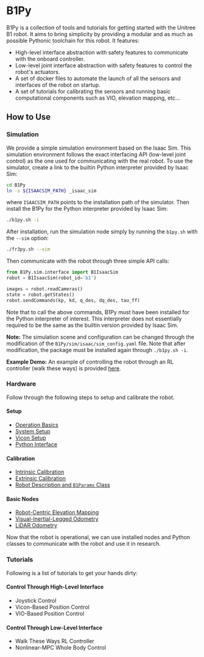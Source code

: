 # B1Py
B1Py is a collection of tools and tutorials for getting started with the Unitree B1 robot. It aims to bring simplicity by providing a modular and as much as possible Pythonic toolchain for this robot. It features:

- High-level interface abstraction with safety features to communicate with the onboard controller.
- Low-level joint interface abstraction with safety features to control the robot's actuators.
- A set of docker files to automate the launch of all the sensors and interfaces of the robot on startup.
- A set of tutorials for calibrating the sensors and running basic computational components such as VIO, elevation mapping, etc...

<!-- ![](docs/images/open_figure.png) -->

<!-- The communication to the robot is made possible through the 'unitree_legged_sdk' and is carried out over the UDP link to the robot's onboard computer. High-level interface commands B1's onboard locomotion controller (running on the onboard intel computer with IP: `192.168.123.220`) and the low-level interface directly communicates with the onboard data acquisition micro controller (with IP: `192.168.123.110`). -->

## How to Use
### Simulation
We provide a simple simulation environment based on the Isaac Sim. This simulation environment follows the exact interfacing API (low-level joint control) as the one used for communicating with the real robot. To use the simulator, create a link to the builtin Python interpreter provided by Isaac Sim:

```bash
cd B1Py
ln -s ${ISAACSIM_PATH} _isaac_sim
```
where `ISAACSIM_PATH` points to the installation path of the simulator. Then install the B1Py for the Python interpreter provided by Isaac Sim:

```bash
./b1py.sh -i
```

After installation, run the simulation node simply by running the `b1py.sh` with the `--sim` option:

```bash
./fr3py.sh --sim
```

Then communicate with the robot through three simple API calls:

```python 
from B1Py.sim.interface import B1IsaacSim
robot = B1IsaacSim(robot_id='b1')

images = robot.readCameras()
state = robot.getStates()
robot.sendCommands(kp, kd, q_des, dq_des, tau_ff)
```

Note that to call the above commands, B1Py must have been installed for the Python interpreter of interest. This interpreter does not essentially required to be the same as the builtin version provided by Isaac Sim. 

**Note:** The simulation scene and configuration can be changed through the modification of the `B1Py/sim/isaac/sim_config.yaml` file. Note that after modification, the package must be installed again through `./b1py.sh -i`. 

**Example Demo:** An example of controlling the robot through an RL controller (walk these ways) is provided [here](https://github.com/Rooholla-KhorramBakht/walk-these-ways). 

### Hardware
Follow through the following steps to setup and calibrate the robot.
#### Setup
- [Operation Basics]()
- [System Setup](docs/setup/index.md)
- [Vicon Setup](docs/setup/vicon.md)
- [Python Interface](notebooks/unitree_locomotion_controller_interface.ipynb)

#### Calibration
- [Intrinsic Calibration]()
- [Extrinsic Calibration]()
- [Robot Description and `B1Params` Class]()

#### Basic Nodes
- [Robot-Centric Elevation Mapping]()
- [Visual-Inertial-Legged Odometry]()
- [LiDAR Odometry]()

Now that the robot is operational, we can use installed nodes and Python classes to communicate with the robot and use it in research. 

### Tutorials
Following is a list of tutorials to get your hands dirty: 

#### Control Through High-Level Interface
- Joystick Control
- Vicon-Based Position Control
- VIO-Based Position Control

#### Control Through Low-Level Interface
- Walk These Ways RL Controller
- Nonlinear-MPC Whole Body Control



<!-- Simply install for your python interpreter of interest using pip:

```bash
git clone https://github.com/Rooholla-KhorramBakht/B1Py.git 
cd B1Py
<path/to/python> -m pip install .
```

## Getting Started
The following point to the documentations and Jupyter notebook examples for various use cases and procedures:


### Simulation
- [NVIDIA Isaac Sim](docs/ISAACSIM.md)
- [Pybullet]()
- [MuJCO]() -->

<!-- ### State Estimation
- [Contact Estimation]()
- [Odometry]()
- [Occupancy Map]()
- [Elevation Map]()
- [Hierarchical Scene Graph]() -->

<!-- ### Control
- [Unitree Builtin Controller](notebooks/unitree_highlevel_joystick_control.ipynb)
- [Walk These Ways RL Controller]()
- [Linear QP Controller]()
- [SQP NL-MPC]() -->
